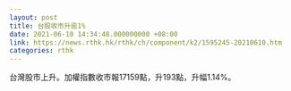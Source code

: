 ```yaml
---
layout: post
title: 台股收市升逾1%
date: 2021-06-10 14:34:48.000000000 +08:00
link: https://news.rthk.hk/rthk/ch/component/k2/1595245-20210610.htm
categories: rthk
---
```


台灣股市上升。加權指數收市報17159點，升193點，升幅1.14%。
